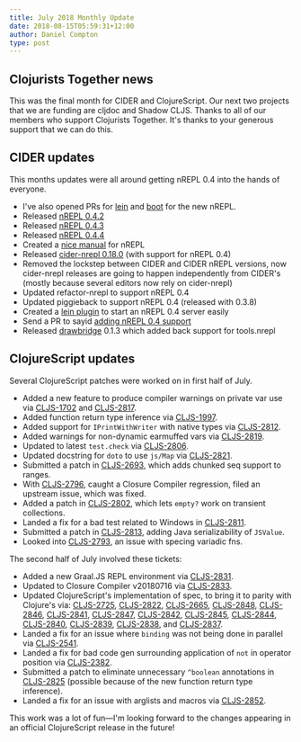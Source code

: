 ```yaml
---
title: July 2018 Monthly Update
date: 2018-08-15T05:59:31+12:00
author: Daniel Compton
type: post
---
```


## Clojurists Together news

This was the final month for CIDER and ClojureScript. Our next two projects that we are funding are cljdoc and Shadow CLJS. Thanks to all of our members who support Clojurists Together. It's thanks to your generous support that we can do this.

## CIDER updates

This months updates were all around getting nREPL 0.4 into the hands of everyone.

- I've also opened PRs for [lein](https://github.com/technomancy/leiningen/pull/2444) and [boot](https://github.com/boot-clj/boot/pull/703) for the new nREPL.
- Released [nREPL 0.4.2](https://github.com/nrepl/nREPL/releases/tag/0.4.2)
- Released [nREPL 0.4.3](https://github.com/nrepl/nREPL/releases/tag/0.4.3)
- Released [nREPL 0.4.4](https://github.com/nrepl/nREPL/releases/tag/0.4.4)
- Created a [nice manual](http://nrepl.readthedocs.io/) for nREPL
- Released [cider-nrepl 0.18.0](https://github.com/clojure-emacs/cider-nrepl/blob/master/CHANGELOG.md#0180-2018-08-06) (with support for nREPL 0.4)
- Removed the lockstep between CIDER and CIDER nREPL versions, now cider-nrepl releases are going to happen independently from CIDER's (mostly because several editors now rely on cider-nrepl)
- Updated refactor-nrepl to support nREPL 0.4
- Updated piggieback to support nREPL 0.4 (released with 0.3.8)
- Created a [lein plugin](https://github.com/nrepl/lein-nrepl) to start an nREPL 0.4 server easily
- Send a PR to sayid [adding nREPL 0.4 support](https://github.com/bpiel/sayid/pull/40)
- Released [drawbridge](https://github.com/nrepl/drawbridge) 0.1.3 which added back support for tools.nrepl

## ClojureScript updates

Several ClojureScript patches were worked on in first half of July.

- Added a new feature to produce compiler warnings on private var use via [CLJS-1702](https://dev.clojure.org/jira/browse/CLJS-1702) and [CLJS-2817](https://dev.clojure.org/jira/browse/CLJS-2817).
- Added function return type inference via [CLJS-1997](https://dev.clojure.org/jira/browse/CLJS-1997).
- Added support for `IPrintWithWriter` with native types via [CLJS-2812](https://dev.clojure.org/jira/browse/CLJS-2812).
- Added warnings for non-dynamic earmuffed vars via [CLJS-2819](https://dev.clojure.org/jira/browse/CLJS-2819).
- Updated to latest `test.check` via [CLJS-2806](https://dev.clojure.org/jira/browse/CLJS-2806).
- Updated docstring for `doto` to use `js/Map` via [CLJS-2821](https://dev.clojure.org/jira/browse/CLJS-2821).
- Submitted a patch in [CLJS-2693](https://dev.clojure.org/jira/browse/CLJS-2693), which adds chunked seq support to ranges.
- With [CLJS-2796](https://dev.clojure.org/jira/browse/CLJS-2796), caught a Closure Compiler regression, filed an upstream issue, which was fixed.
- Added a patch in [CLJS-2802](https://dev.clojure.org/jira/browse/CLJS-2802), which lets `empty?` work on transient collections.
- Landed a fix for a bad test related to Windows in [CLJS-2811](https://dev.clojure.org/jira/browse/CLJS-2811).
- Submitted a patch in [CLJS-2813](https://dev.clojure.org/jira/browse/CLJS-2813), adding Java serializability of `JSValue`.
- Looked into [CLJS-2793](https://dev.clojure.org/jira/browse/CLJS-2793), an issue with specing variadic fns.

The second half of July involved these tickets:

- Added a new Graal.JS REPL environment via [CLJS-2831](https://dev.clojure.org/jira/browse/CLJS-2831).
- Updated to Closure Compiler v20180716 via [CLJS-2833](https://dev.clojure.org/jira/browse/CLJS-2833).
- Updated ClojureScript's implementation of spec, to bring it to parity with Clojure's via: [CLJS-2725](https://dev.clojure.org/jira/browse/CLJS-2725), [CLJS-2822](https://dev.clojure.org/jira/browse/CLJS-2822), [CLJS-2665](https://dev.clojure.org/jira/browse/CLJS-2665), [CLJS-2848](https://dev.clojure.org/jira/browse/CLJS-2848), [CLJS-2846](https://dev.clojure.org/jira/browse/CLJS-2846), [CLJS-2841](https://dev.clojure.org/jira/browse/CLJS-2841), [CLJS-2847](https://dev.clojure.org/jira/browse/CLJS-2847), [CLJS-2842](https://dev.clojure.org/jira/browse/CLJS-2842), [CLJS-2845](https://dev.clojure.org/jira/browse/CLJS-2845), [CLJS-2844](https://dev.clojure.org/jira/browse/CLJS-2844), [CLJS-2840](https://dev.clojure.org/jira/browse/CLJS-2840), [CLJS-2839](https://dev.clojure.org/jira/browse/CLJS-2839), [CLJS-2838](https://dev.clojure.org/jira/browse/CLJS-2838), and [CLJS-2837](https://dev.clojure.org/jira/browse/CLJS-2837).
- Landed a fix for an issue where `binding` was not being done in parallel via [CLJS-2541](https://dev.clojure.org/jira/browse/CLJS-2541).
- Landed a fix for bad code gen surrounding application of `not` in operator position via [CLJS-2382](https://dev.clojure.org/jira/browse/CLJS-2832).
- Submitted a patch to eliminate unnecessary `^boolean` annotations in [CLJS-2825](https://dev.clojure.org/jira/browse/CLJS-2825) (possible because of the new function return type inference).
- Landed a fix for an issue with arglists and macros via [CLJS-2852](https://dev.clojure.org/jira/browse/CLJS-2852).

This work was a lot of fun—I'm looking forward to the changes appearing in an official ClojureScript release in the future!
